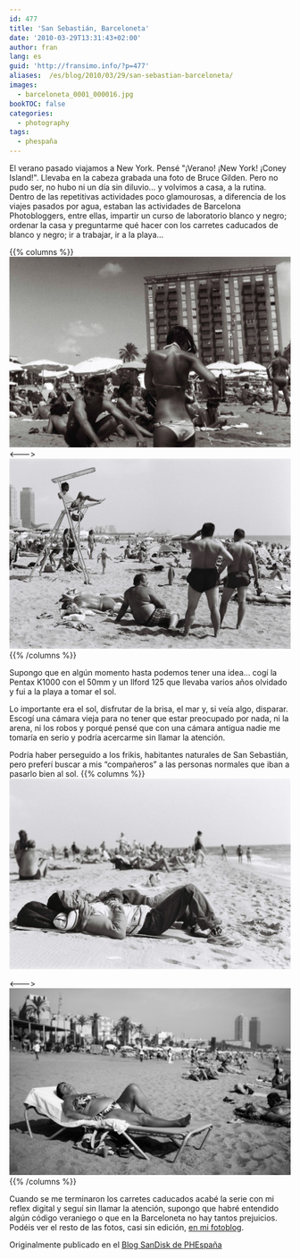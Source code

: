 ```yaml
---
id: 477
title: 'San Sebastián, Barceloneta'
date: '2010-03-29T13:31:43+02:00'
author: fran
lang: es
guid: 'http://fransimo.info/?p=477'
aliases:  /es/blog/2010/03/29/san-sebastian-barceloneta/
images:
  - barceloneta_0001_000016.jpg
bookTOC: false
categories:
  - photography
tags:
  - phespaña
---
```


El verano pasado viajamos a New York. Pensé "¡Verano! ¡New York! ¡Coney Island!". Llevaba en la cabeza grabada una foto de Bruce Gilden. Pero no pudo ser, no hubo ni un día sin diluvio... y volvimos a casa, a la rutina. Dentro de las repetitivas actividades poco glamourosas, a diferencia de los viajes pasados por agua, estaban las actividades de Barcelona Photobloggers, entre ellas, impartir un curso de laboratorio blanco y negro; ordenar la casa y preguntarme qué hacer con los carretes caducados de blanco y negro; ir a trabajar, ir a la playa...

{{% columns %}}
![Barceloneta 5 - Miradas cruzadas](barceloneta_0001_000016.jpg "Barceloneta 5 - Miradas cruzadas")
<--->
![Barceloneta 11 - Otras curvas](barceloneta_0007_000035-1.jpg "Barceloneta 11 - Otras curvas")
{{% /columns %}}

Supongo que en algún momento hasta podemos tener una idea... cogí la Pentax K1000 con el 50mm y un Ilford 125 que llevaba varios años olvidado y fui a la playa a tomar el sol.

Lo importante era el sol, disfrutar de la brisa, el mar y, si veía algo, disparar. Escogí una cámara vieja para no tener que estar preocupado por nada, ni la arena, ni los robos y porqué pensé que con una cámara antigua nadie me tomaría en serio y podría acercarme sin llamar la atención.

Podría haber perseguido a los frikis, habitantes naturales de San Sebastián, pero preferí buscar a mis “compañeros” a las personas normales que iban a pasarlo bien al sol.
{{% columns %}}
![Barceloneta 12](barceloneta_0008_000006.jpg "Barceloneta 12")

<--->
![Barceloneta 23](barceloneta_0017__ISC3884-Edit.jpg "Barceloneta 23")
{{% /columns %}}

Cuando se me terminaron los carretes caducados acabé la serie con mi reflex digital y seguí sin llamar la atención, supongo que habré entendido algún código veraniego o que en la Barceloneta no hay tantos prejuicios. Podéis ver el resto de las fotos, casi sin edición, <a href="http://justpictures.es/album/series/barceloneta-series/">en mi fotoblog</a>.

Originalmente publicado en el <a href="http://www.phedigital.com/portal/es/load.php?file=blogsandisk.php&amp;post=10392">Blog SanDisk de PHEspaña</a>
